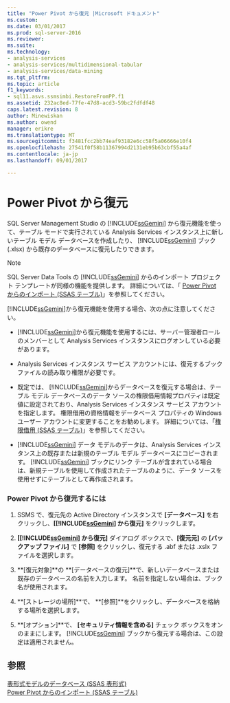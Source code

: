 ```yaml
---
title: "Power Pivot から復元 |Microsoft ドキュメント"
ms.custom: 
ms.date: 03/01/2017
ms.prod: sql-server-2016
ms.reviewer: 
ms.suite: 
ms.technology:
- analysis-services
- analysis-services/multidimensional-tabular
- analysis-services/data-mining
ms.tgt_pltfrm: 
ms.topic: article
f1_keywords:
- sql11.asvs.ssmsimbi.RestoreFromPP.f1
ms.assetid: 232ac8ed-77fe-47d8-acd3-59bc2fdfdf48
caps.latest.revision: 8
author: Minewiskan
ms.author: owend
manager: erikre
ms.translationtype: MT
ms.sourcegitcommit: f3481fcc2bb74eaf93182e6cc58f5a06666e10f4
ms.openlocfilehash: 27541f0f58b11367994d2131eb95b63cbf55a4af
ms.contentlocale: ja-jp
ms.lasthandoff: 09/01/2017

---
```

# <a name="restore-from-power-pivot"></a>Power Pivot から復元
  SQL Server Management Studio の [!INCLUDE[ssGemini](../../includes/ssgemini-md.md)] から復元機能を使って、テーブル モードで実行されている Analysis Services インスタンス上に新しいテーブル モデル データベースを作成したり、 [!INCLUDE[ssGemini](../../includes/ssgemini-md.md)] ブック (.xlsx) から既存のデータベースに復元したりできます。  
  
> [!NOTE]  
>  SQL Server Data Tools の [!INCLUDE[ssGemini](../../includes/ssgemini-md.md)] からのインポート プロジェクト テンプレートが同様の機能を提供します。 詳細については、「 [Power Pivot からのインポート (SSAS テーブル)](../../analysis-services/tabular-models/import-from-power-pivot-ssas-tabular.md)」を参照してください。  
  
 [!INCLUDE[ssGemini](../../includes/ssgemini-md.md)]から復元機能を使用する場合、次の点に注意してください。  
  
-   [!INCLUDE[ssGemini](../../includes/ssgemini-md.md)]から復元機能を使用するには、サーバー管理者ロールのメンバーとして Analysis Services インスタンスにログオンしている必要があります。  
  
-   Analysis Services インスタンス サービス アカウントには、復元するブック ファイルの読み取り権限が必要です。  
  
-   既定では、 [!INCLUDE[ssGemini](../../includes/ssgemini-md.md)]からデータベースを復元する場合は、テーブル モデル データベースのデータ ソースの権限借用情報プロパティは既定値に設定されており、Analysis Services インスタンス サービス アカウントを指定します。 権限借用の資格情報をデータベース プロパティの Windows ユーザー アカウントに変更することをお勧めします。 詳細については、「[権限借用 (SSAS テーブル)](../../analysis-services/tabular-models/impersonation-ssas-tabular.md)」を参照してください。  
  
-   [!INCLUDE[ssGemini](../../includes/ssgemini-md.md)] データ モデルのデータは、Analysis Services インスタンス上の既存または新規のテーブル モデル データベースにコピーされます。 [!INCLUDE[ssGemini](../../includes/ssgemini-md.md)] ブックにリンク テーブルが含まれている場合は、新規テーブルを使用して作成されたテーブルのように、データ ソースを使用せずにテーブルとして再作成されます。  
  
### <a name="to-restore-from-power-pivot"></a>Power Pivot から復元するには  
  
1.  SSMS で、復元先の Active Directory インスタンスで **[データベース]** を右クリックし、**[[!INCLUDE[ssGemini](../../includes/ssgemini-md.md)] から復元]** をクリックします。  
  
2.  **[[!INCLUDE[ssGemini](../../includes/ssgemini-md.md)] から復元]** ダイアログ ボックスで、**[復元元]** の **[バックアップ ファイル]** で **[参照]** をクリックし、復元する .abf または .xslx ファイルを選択します。  
  
3.  **[復元対象]**の **[データベースの復元]**で、新しいデータベースまたは既存のデータベースの名前を入力します。 名前を指定しない場合は、ブック名が使用されます。  
  
4.  **[ストレージの場所]**で、 **[参照]**をクリックし、データベースを格納する場所を選択します。  
  
5.  **[オプション]**で、 **[セキュリティ情報を含める]** チェック ボックスをオンのままにします。 [!INCLUDE[ssGemini](../../includes/ssgemini-md.md)] ブックから復元する場合は、この設定は適用されません。  
  
## <a name="see-also"></a>参照  
 [表形式モデルのデータベース (SSAS 表形式)](../../analysis-services/tabular-models/tabular-model-databases-ssas-tabular.md)   
 [Power Pivot からのインポート (SSAS テーブル)](../../analysis-services/tabular-models/import-from-power-pivot-ssas-tabular.md)  
  
  
